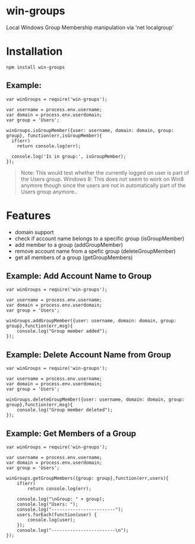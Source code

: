 win-groups
==========

Local Windows Group Membership manipulation via 'net localgroup'

# Installation

    npm install win-groups

## Example:

    var winGroups = require('win-groups');

	var username = process.env.username;
	var domain = process.env.userdomain;
	var group = 'Users';

    winGroups.isGroupMember({user: username, domain: domain, group: group}, function(err,isGroupMember){
      if(err)
        return console.log(err);

      console.log('Is in group:', isGroupMember);
    });

> Note: This would test whether the currently logged on user is part of the Users group.
> Windows 8: This does not seem to work on Win8 anymore though since the users are not in automatically part of the Users group anymore.. 

# Features
- domain support
- check if account name belongs to a specific group (isGroupMember)
- add member to a group (addGroupMember)
- remove account name from a spefic group (deleteGroupMember)
- get all members of a group (getGroupMembers)

## Example: Add Account Name to Group

    var winGroups = require('win-groups');

	var username = process.env.username;
	var domain = process.env.userdomain;
	var group = 'Users';

  	winGroups.addGroupMember({user: username, domain: domain, group: group},function(err,msg){
  		console.log("Group member added");
  	});  

## Example: Delete Account Name from Group

    var winGroups = require('win-groups');

	var username = process.env.username;
	var domain = process.env.userdomain;
	var group = 'Users';

  	winGroups.deleteGroupMember({user: username, domain: domain, group: group},function(err,msg){
  		console.log("Group member deleted");
  	});  

## Example: Get Members of a Group

    var winGroups = require('win-groups');

	var username = process.env.username;
	var domain = process.env.userdomain;
	var group = 'Users';

	winGroups.getGroupMembers({group: group},function(err,users){
		if(err)
			return console.log(err);		

		console.log("\nGroup: " + group);
		console.log("Users: ");
		console.log("------------------------");
		users.forEach(function(user) {
    		console.log(user);
		});
		console.log("------------------------\n");		
	}); 	  	